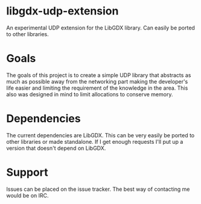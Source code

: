libgdx-udp-extension
====================

An experimental UDP extension for the LibGDX library. Can easily be ported to other libraries.

Goals
====================
The goals of this project is to create a simple UDP library that abstracts as much as possible away from the networking part making the developer's life easier and limiting the requirement of the knowledge in the area. This also was designed in mind to limit allocations to conserve memory.

Dependencies 
====================
The current dependencies are LibGDX. This can be very easily be ported to other libraries or made standalone. If I get enough requests I'll put up a version that doesn't depend on LibGDX.

Support
====================
Issues can be placed on the issue tracker. The best way of contacting me would be on IRC.
